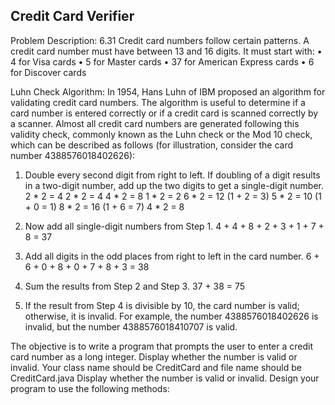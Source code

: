 <h2>Credit Card Verifier</h2>
Problem Description:
6.31 Credit card numbers follow certain patterns. A credit card number must have between 13 and 16 digits. It must start with:
•	4 for Visa cards
•	5 for Master cards
•	37 for American Express cards
•	6 for Discover cards

Luhn Check Algorithm:
In 1954, Hans Luhn of IBM proposed an algorithm for validating credit card numbers. The algorithm is useful to determine if a card number is entered correctly or if a credit card is scanned correctly by a scanner. Almost all credit card numbers are generated following this validity check, commonly known as the Luhn check or the Mod 10 check, which can be described as follows (for illustration, consider the card number 4388576018402626):

1. Double every second digit from right to left. If doubling of a digit results in a two-digit number, add up the two digits to get a single-digit number.
2 * 2 = 4
2 * 2 = 4
4 * 2 = 8
1 * 2 = 2
6 * 2 = 12 (1 + 2 = 3)
5 * 2 = 10 (1 + 0 = 1)
8 * 2 = 16 (1 + 6 = 7)
4 * 2 = 8

2. Now add all single-digit numbers from Step 1. 
4 + 4 + 8 + 2 + 3 + 1 + 7 + 8 = 37

3. Add all digits in the odd places from right to left in the card number.
   6 + 6 + 0 + 8 + 0 + 7 + 8 + 3 = 38

4. Sum the results from Step 2 and Step 3.
37 + 38 = 75

5. If the result from Step 4 is divisible by 10, the card number is valid; otherwise, it is invalid. For example, the number 4388576018402626 is invalid, but the number 4388576018410707 is valid.

The objective is to write a program that prompts the user to enter a credit card number as a long integer. Display whether the number is valid or invalid. Your class name should be CreditCard and file name should be CreditCard.java
Display whether the number is valid or invalid. Design your program to use the following methods:
